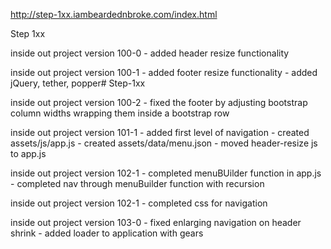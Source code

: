 http://step-1xx.iambeardednbroke.com/index.html

Step 1xx

inside out project version 100-0
	- added header resize functionality

inside out project version 100-1
	- added footer resize functionality
	- added jQuery, tether, popper# Step-1xx

inside out project version 100-2
	- fixed the footer by adjusting bootstrap column widths wrapping them inside a bootstrap row
	
inside out project version 101-1
	- added first level of navigation
	- created assets/js/app.js
	- created assets/data/menu.json
	- moved header-resize js to app.js
	
inside out project version 102-1
	- completed menuBUilder function in app.js
	- completed nav through menuBuilder function with recursion
	
inside out project version 102-1
	- completed css for navigation
	
inside out project version 103-0
	- fixed enlarging navigation on header shrink
	- added loader to application with gears
